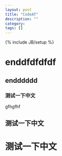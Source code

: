 ```yaml
---
layout: post
title: "CodeAT"
description: ""
category: 
tags: []
---
```

{% include JB/setup %}
# enddfdfdfdf

## endddddd

### 测试一下中文

gfhgfhf

## 测试一下中文

# 测试一下中文
